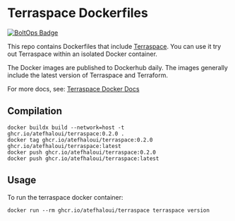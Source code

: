 # Terraspace Dockerfiles

[![BoltOps Badge](https://img.boltops.com/boltops/badges/boltops-badge.png)](https://www.boltops.com)

This repo contains Dockerfiles that include [Terraspace](https://terraspace.cloud/). You can use it try out Terraspace within an isolated Docker container.

The Docker images are published to Dockerhub daily. The images generally include the latest version of Terraspace and Terraform.

For more docs, see: [Terraspace Docker Docs](https://terraspace.cloud/docs/install/docker/)

## Compilation

```
docker buildx build --network=host -t ghcr.io/atefhaloui/terraspace:0.2.0 .
docker tag ghcr.io/atefhaloui/terraspace:0.2.0 ghcr.io/atefhaloui/terraspace:latest
docker push ghcr.io/atefhaloui/terraspace:0.2.0
docker push ghcr.io/atefhaloui/terraspace:latest
```

## Usage

To run the terraspace docker container:
```
docker run --rm ghcr.io/atefhaloui/terraspace terraspace version
```